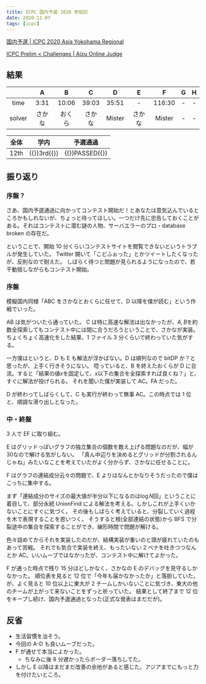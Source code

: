 ```yaml
---
title: ICPC 国内予選 2020 参加記
date: 2020-11-07
tags: [icpc]
---
```


[国内予選 | ICPC 2020 Asia Yokohama Regional](https://icpc.iisf.or.jp/2020-yokohama/domestic/)

[ICPC Prelim < Challenges | Aizu Online Judge](https://onlinejudge.u-aizu.ac.jp/challenges/sources/ICPC/Prelim?year=2020)

## 結果

|        |   A    |   B    |   C    |   D    |   E    |   F    |  G  |  H  |
| :----: | :----: | :----: | :----: | :----: | :----: | :----: | :-: | :-: |
|  time  |  3:31  | 10:06  | 39:03  | 35:51  |   -    | 116:30 |  -  |  -  |
| solver | さかな | おくら | さかな | Mister | さかな | Mister |  -  |  -  |

| 全体 |                 学内                  |                 予選通過                 |
| :--: | :-----------------------------------: | :--------------------------------------: |
| 12th | {{<color lightgreen>}}3rd{{</color>}} | {{<color lightgreen>}}PASSED{{</color>}} |

## 振り返り

### 序盤？

さあ、国内予選通過に向かってコンテスト開始だ！とあなたは意気込んでいるところかもしれないが、ちょっと待ってほしい。一つだけ先に忠告しておくことがある。それはコンテストに潜む謎の人物、サーバエラーのプロ・database broken の存在だ。

ということで、開始 10 分くらいコンテストサイトを閲覧できないというトラブルが発生していた。
Twitter 開いて「こどふぉった」とかツイートしたくなったが、反則なので耐えた。
しばらく待つと問題が見られるようになったので、若干動揺しながらもコンテスト開始。

### 序盤

模擬国内同様「ABC をさかなとおくらに任せて、D 以降を僕が読む」という作戦でいった。

AB は気がついたら通っていた。
C は特に高速な解法は出なかったが、$A, B$を約数全探索してもコンテスト中には間に合うだろうということで、さかなが実装。
ちょくちょく高速化をした結果、1 ファイル 3 分くらいで終わっていた気がする。

一方僕はというと、D も E も解法が浮かばない。D は順列なので bitDP か？と思ったが、上手く行きそうにない。
唸っていると、B を終えたおくらが D に合流。すると「結果の値$x$を固定して、$x$以下の集合を全探索すれば良くね？」と、すぐに解法が投げられる。
それを聞いた僕が実装して AC。FA だった。

D が終わってしばらくして、C も実行が終わって無事 AC。この時点では 1 位と、順調な滑り出しとなった。

### 中・終盤

3 人で EF に取り組む。

E はグリッドっぽいグラフの独立集合の個数を数え上げる問題なのだが、幅が$30$なので解ける気がしない。
「真ん中辺りを決めるとグリッドが分割されるんじゃね」みたいなことを考えていたがよく分からず、さかなに任せることに。

F はグラフの連結成分云々の問題で、E よりはなんとかなりそうだったので僕はこっちに集中する。

まず「連結成分のサイズの最大値が半分以下になるのは$\log N$回」ということに着目して、部分永続 UnionFind による解法を考える。しかしこれが上手くいかないことにすぐに気づく。
その後もしばらく考えていると、分裂していく過程を木で表現することを思いつく。
そうすると根(全部連結の状態)から BFS で分裂途中の集合を探索することができ、線形時間で問題が解ける。

色々詰めてからそれを実装したのだが、結構実装が重いのと頭が疲れていたのもあって苦戦。
それでも気合で実装を終え、もったいない 2 ペナを吐きつつなんとか AC。いいムーブではなかったが、コンテスト中に解けてよかった。

F が通った時点で残り 15 分ほどしかなく、さかなの E のデバッグを見守るしかなかった。
順位表を見ると 12 位で「今年も届かなかったか」と落胆していた。
が、よく見ると 10 位以上に東大が 2 チームしかいないことに気づき、東大の他のチームが上がって来ないことをずっと祈っていた。
結果として終了まで 12 位をキープし続け、国内予選通過となった(正式な発表はまだだが)。

## 反省

- 生活習慣を治そう。
- 今回の A-D も良いムーブだった。
- F が通せて本当によかった。
  - ちなみに後 8 分遅かったらボーダー落ちしてた。
- しかし E 以降はまだまだ改善の余地があると感じた。アジアまでにもっと力を付けたいところ。

